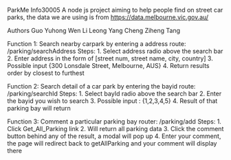 ParkMe Info30005 A node js project aiming to help people find on street car parks, the data we are using is from https://data.melbourne.vic.gov.au/

Authors Guo Yuhong Wen Li Leong Yang Cheng Ziheng Tang

Function 1: Search nearby carpark by entering a address route: /parking/searchAddress Steps: 1. Select address radio above the search bar 2. Enter address in the form of [street num, street name, city, country] 3. Possible input {300 Lonsdale Street, Melbourne, AUS} 4. Return results order by closest to furthest

Function 2: Search detail of a car park by entering the bayid route: /parking/searchId Steps: 1. Select bayId radio above the search bar 2. Enter the bayid you wish to search 3. Possible input : {1,2,3,4,5} 4. Result of that parking bay will return

Function 3: Comment a particular parking bay router: /parking/add Steps: 1. Click Get_All_Parking link 2. Will return all parking data 3. Click the comment button behind any of the result, a modal will pop up 4. Enter your comment, the page will redirect back to getAllParking and your comment will display there
